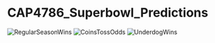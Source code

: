 # CAP4786_Superbowl_Predictions

![RegularSeasonWins](https://user-images.githubusercontent.com/75334462/153512019-7686cd26-b3f5-4705-b155-a89122b3c945.png)
![CoinsTossOdds](https://user-images.githubusercontent.com/75334462/153512032-180c17f5-e3e0-44ac-a6de-2a46015e308a.png)
![UnderdogWins](https://user-images.githubusercontent.com/75334462/153512050-d644a4c9-f38c-4a45-a972-54a50728e4bd.png)
